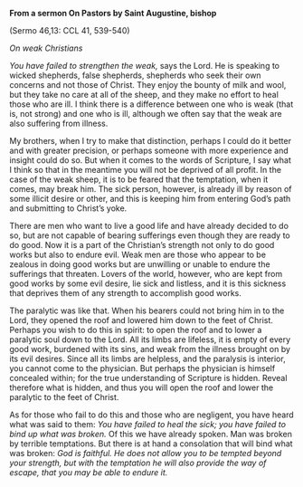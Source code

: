 

**From a sermon On Pastors by Saint Augustine, bishop**

(Sermo 46,13: CCL 41, 539-540)

_On weak Christians_

_You have failed to strengthen the weak,_ says the Lord. He is speaking to wicked shepherds, false shepherds, shepherds who seek their own concerns and not those of Christ. They enjoy the bounty of milk and wool, but they take no care at all of the sheep, and they make no effort to heal those who are ill. I think there is a difference between one who is weak (that is, not strong) and one who is ill, although we often say that the weak are also suffering from illness.

My brothers, when I try to make that distinction, perhaps I could do it better and with greater precision, or perhaps someone with more experience and insight could do so. But when it comes to the words of Scripture, I say what I think so that in the meantime you will not be deprived of all profit. In the case of the weak sheep, it is to be feared that the temptation, when it comes, may break him. The sick person, however, is already ill by reason of some illicit desire or other, and this is keeping him from entering God’s path and submitting to Christ’s yoke.

There are men who want to live a good life and have already decided to do so, but are not capable of bearing sufferings even though they are ready to do good. Now it is a part of the Christian’s strength not only to do good works but also to endure evil. Weak men are those who appear to be zealous in doing good works but are unwilling or unable to endure the sufferings that threaten. Lovers of the world, however, who are kept from good works by some evil desire, lie sick and listless, and it is this sickness that deprives them of any strength to accomplish good works.

The paralytic was like that. When his bearers could not bring him in to the Lord, they opened the roof and lowered him down to the feet of Christ. Perhaps you wish to do this in spirit: to open the roof and to lower a paralytic soul down to the Lord. All its limbs are lifeless, it is empty of every good work, burdened with its sins, and weak from the illness brought on by its evil desires. Since all its limbs are helpless, and the paralysis is interior, you cannot come to the physician. But perhaps the physician is himself concealed within; for the true understanding of Scripture is hidden. Reveal therefore what is hidden, and thus you will open the roof and lower the paralytic to the feet of Christ.

As for those who fail to do this and those who are negligent, you have heard what was said to them: _You have failed to heal the sick; you have failed to bind up what was broken._ Of this we have already spoken. Man was broken by terrible temptations. But there is at hand a consolation that will bind what was broken: _God is faithful. He does not allow you to be tempted beyond your strength, but with the temptation he will also provide the way of escape, that you may be able to endure it._

